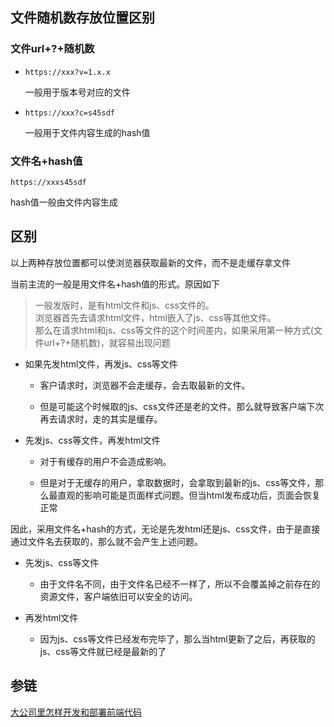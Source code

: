 ## 文件随机数存放位置区别

### 文件url+?+随机数

- ``` https://xxx?v=1.x.x ```

  一般用于版本号对应的文件

- ``` https://xxx?c=s45sdf ```

  一般用于文件内容生成的hash值

### 文件名+hash值

``` https://xxxs45sdf ```

hash值一般由文件内容生成


## 区别

以上两种存放位置都可以使浏览器获取最新的文件，而不是走缓存拿文件

当前主流的一般是用文件名+hash值的形式。原因如下

> 一般发版时，是有html文件和js、css文件的。<br />浏览器首先去请求html文件，html嵌入了js、css等其他文件。<br />那么在请求html和js、css等文件的这个时间差内，如果采用第一种方式(文件url+?+随机数)，就容易出现问题

- 如果先发html文件，再发js、css等文件

  - 客户请求时，浏览器不会走缓存，会去取最新的文件。
  
  - 但是可能这个时候取的js、css文件还是老的文件。那么就导致客户端下次再去请求时，走的其实是缓存。

- 先发js、css等文件，再发html文件

  - 对于有缓存的用户不会造成影响。
  
  - 但是对于无缓存的用户，拿取数据时，会拿取到最新的js、css等文件，那么最直观的影响可能是页面样式问题。但当html发布成功后，页面会恢复正常


因此，采用文件名+hash的方式，无论是先发html还是js、css文件，由于是直接通过文件名去获取的，那么就不会产生上述问题。

- 先发js、css等文件

  - 由于文件名不同，由于文件名已经不一样了，所以不会覆盖掉之前存在的资源文件，客户端依旧可以安全的访问。

- 再发html文件

  - 因为js、css等文件已经发布完毕了，那么当html更新了之后，再获取的js、css等文件就已经是最新的了

## 参链

[大公司里怎样开发和部署前端代码](https://github.com/fouber/blog/issues/6)